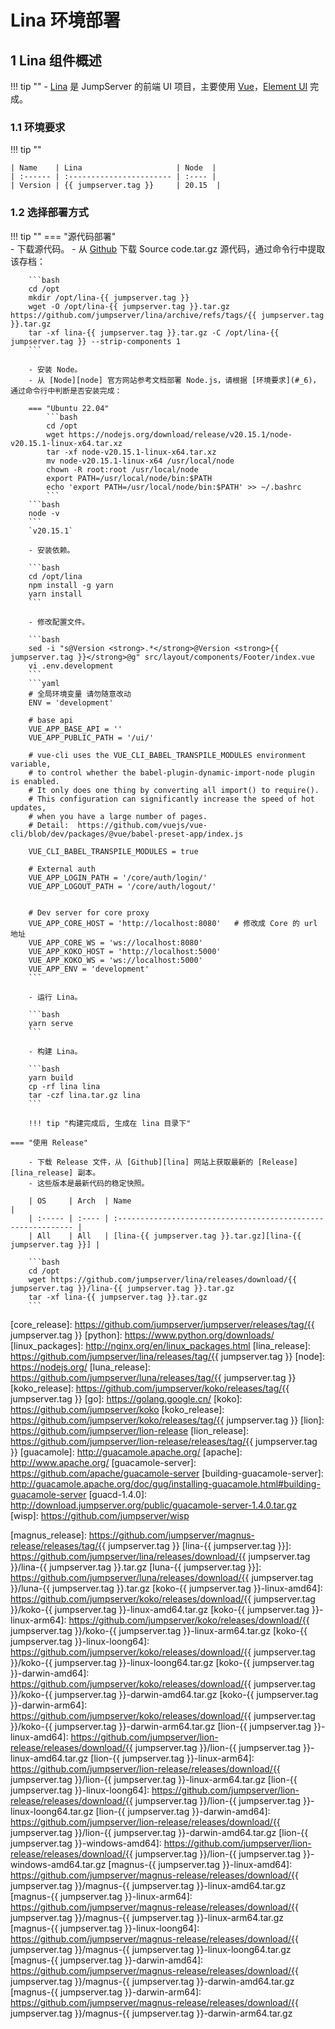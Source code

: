 # Lina 环境部署
## 1 Lina 组件概述
!!! tip ""
    - [Lina][lina] 是 JumpServer 的前端 UI 项目，主要使用 [Vue][vue]，[Element UI][element_ui] 完成。

### 1.1 环境要求
!!! tip ""

    | Name    | Lina                     | Node  |
    | :------ | :----------------------- | :---- |
    | Version | {{ jumpserver.tag }}     | 20.15  |

### 1.2 选择部署方式
!!! tip ""
    === "源代码部署"  
        - 下载源代码。
        - 从 [Github][lina] 下载 Source code.tar.gz 源代码，通过命令行中提取该存档：

        ```bash
        cd /opt
        mkdir /opt/lina-{{ jumpserver.tag }}
        wget -O /opt/lina-{{ jumpserver.tag }}.tar.gz https://github.com/jumpserver/lina/archive/refs/tags/{{ jumpserver.tag }}.tar.gz
        tar -xf lina-{{ jumpserver.tag }}.tar.gz -C /opt/lina-{{ jumpserver.tag }} --strip-components 1
        ```

        - 安装 Node。
        - 从 [Node][node] 官方网站参考文档部署 Node.js，请根据 [环境要求](#_6)，通过命令行中判断是否安装完成：   

        === "Ubuntu 22.04"
            ```bash
            cd /opt
            wget https://nodejs.org/download/release/v20.15.1/node-v20.15.1-linux-x64.tar.xz
            tar -xf node-v20.15.1-linux-x64.tar.xz
            mv node-v20.15.1-linux-x64 /usr/local/node
            chown -R root:root /usr/local/node
            export PATH=/usr/local/node/bin:$PATH
            echo 'export PATH=/usr/local/node/bin:$PATH' >> ~/.bashrc
            ```
        ```bash
        node -v
        ```
        `v20.15.1`

        - 安装依赖。

        ```bash
        cd /opt/lina
        npm install -g yarn
        yarn install
        ```

        - 修改配置文件。

        ```bash
        sed -i "s@Version <strong>.*</strong>@Version <strong>{{ jumpserver.tag }}</strong>@g" src/layout/components/Footer/index.vue
        vi .env.development
        ```
        ```yaml
        # 全局环境变量 请勿随意改动
        ENV = 'development'

        # base api
        VUE_APP_BASE_API = ''
        VUE_APP_PUBLIC_PATH = '/ui/'

        # vue-cli uses the VUE_CLI_BABEL_TRANSPILE_MODULES environment variable,
        # to control whether the babel-plugin-dynamic-import-node plugin is enabled.
        # It only does one thing by converting all import() to require().
        # This configuration can significantly increase the speed of hot updates,
        # when you have a large number of pages.
        # Detail:  https://github.com/vuejs/vue-cli/blob/dev/packages/@vue/babel-preset-app/index.js

        VUE_CLI_BABEL_TRANSPILE_MODULES = true

        # External auth
        VUE_APP_LOGIN_PATH = '/core/auth/login/'
        VUE_APP_LOGOUT_PATH = '/core/auth/logout/'


        # Dev server for core proxy
        VUE_APP_CORE_HOST = 'http://localhost:8080'   # 修改成 Core 的 url 地址
        VUE_APP_CORE_WS = 'ws://localhost:8080'
        VUE_APP_KOKO_HOST = 'http://localhost:5000'
        VUE_APP_KOKO_WS = 'ws://localhost:5000'
        VUE_APP_ENV = 'development'
        ```

        - 运行 Lina。

        ```bash
        yarn serve
        ```

        - 构建 Lina。

        ```bash
        yarn build
        cp -rf lina lina
        tar -czf lina.tar.gz lina
        ```

        !!! tip "构建完成后, 生成在 lina 目录下"

    === "使用 Release"

        - 下载 Release 文件，从 [Github][lina] 网站上获取最新的 [Release][lina_release] 副本。
        - 这些版本是最新代码的稳定快照。

        | OS     | Arch  | Name                                                          |
        | :----- | :---- | :------------------------------------------------------------ |
        | All    | All   | [lina-{{ jumpserver.tag }}.tar.gz][lina-{{ jumpserver.tag }}] |

        ```bash
        cd /opt
        wget https://github.com/jumpserver/lina/releases/download/{{ jumpserver.tag }}/lina-{{ jumpserver.tag }}.tar.gz
        tar -xf lina-{{ jumpserver.tag }}.tar.gz
        ```


[nginx]: http://nginx.org/
[lina]: https://github.com/jumpserver/lina/
[vue]: https://cn.vuejs.org/
[element_ui]: https://element.eleme.cn/
[luna]: https://github.com/jumpserver/luna/
[angular_cli]: https://github.com/angular/angular-cli
[core]: https://github.com/jumpserver/jumpserver/
[django]: https://docs.djangoproject.com/
[gunicorn]: https://gunicorn.org/
[celery]: https://docs.celeryproject.org/
[flower]: https://github.com/mher/flower/
[daphne]: https://github.com/django/daphne/
[github]: https://github.com/
[core_release]: https://github.com/jumpserver/jumpserver/releases/tag/{{ jumpserver.tag }}
[python]: https://www.python.org/downloads/
[linux_packages]: http://nginx.org/en/linux_packages.html
[lina_release]: https://github.com/jumpserver/lina/releases/tag/{{ jumpserver.tag }}
[node]: https://nodejs.org/
[luna_release]: https://github.com/jumpserver/luna/releases/tag/{{ jumpserver.tag }}
[koko_release]: https://github.com/jumpserver/koko/releases/tag/{{ jumpserver.tag }}
[go]: https://golang.google.cn/
[koko]: https://github.com/jumpserver/koko
[koko_release]: https://github.com/jumpserver/koko/releases/tag/{{ jumpserver.tag }}
[lion]: https://github.com/jumpserver/lion-release
[lion_release]: https://github.com/jumpserver/lion-release/releases/tag/{{ jumpserver.tag }}
[guacamole]: http://guacamole.apache.org/
[apache]: http://www.apache.org/
[guacamole-server]: https://github.com/apache/guacamole-server
[building-guacamole-server]: http://guacamole.apache.org/doc/gug/installing-guacamole.html#building-guacamole-server
[guacd-1.4.0]: http://download.jumpserver.org/public/guacamole-server-1.4.0.tar.gz
[wisp]: https://github.com/jumpserver/wisp

[magnus]: https://github.com/jumpserver/magnus-release
[magnus_release]: https://github.com/jumpserver/magnus-release/releases/tag/{{ jumpserver.tag }}
[lina-{{ jumpserver.tag }}]: https://github.com/jumpserver/lina/releases/download/{{ jumpserver.tag }}/lina-{{ jumpserver.tag }}.tar.gz
[luna-{{ jumpserver.tag }}]: https://github.com/jumpserver/luna/releases/download/{{ jumpserver.tag }}/luna-{{ jumpserver.tag }}.tar.gz
[koko-{{ jumpserver.tag }}-linux-amd64]: https://github.com/jumpserver/koko/releases/download/{{ jumpserver.tag }}/koko-{{ jumpserver.tag }}-linux-amd64.tar.gz
[koko-{{ jumpserver.tag }}-linux-arm64]: https://github.com/jumpserver/koko/releases/download/{{ jumpserver.tag }}/koko-{{ jumpserver.tag }}-linux-arm64.tar.gz
[koko-{{ jumpserver.tag }}-linux-loong64]: https://github.com/jumpserver/koko/releases/download/{{ jumpserver.tag }}/koko-{{ jumpserver.tag }}-linux-loong64.tar.gz
[koko-{{ jumpserver.tag }}-darwin-amd64]: https://github.com/jumpserver/koko/releases/download/{{ jumpserver.tag }}/koko-{{ jumpserver.tag }}-darwin-amd64.tar.gz
[koko-{{ jumpserver.tag }}-darwin-arm64]: https://github.com/jumpserver/koko/releases/download/{{ jumpserver.tag }}/koko-{{ jumpserver.tag }}-darwin-arm64.tar.gz
[lion-{{ jumpserver.tag }}-linux-amd64]: https://github.com/jumpserver/lion-release/releases/download/{{ jumpserver.tag }}/lion-{{ jumpserver.tag }}-linux-amd64.tar.gz
[lion-{{ jumpserver.tag }}-linux-arm64]: https://github.com/jumpserver/lion-release/releases/download/{{ jumpserver.tag }}/lion-{{ jumpserver.tag }}-linux-arm64.tar.gz
[lion-{{ jumpserver.tag }}-linux-loong64]: https://github.com/jumpserver/lion-release/releases/download/{{ jumpserver.tag }}/lion-{{ jumpserver.tag }}-linux-loong64.tar.gz
[lion-{{ jumpserver.tag }}-darwin-amd64]: https://github.com/jumpserver/lion-release/releases/download/{{ jumpserver.tag }}/lion-{{ jumpserver.tag }}-darwin-amd64.tar.gz
[lion-{{ jumpserver.tag }}-windows-amd64]: https://github.com/jumpserver/lion-release/releases/download/{{ jumpserver.tag }}/lion-{{ jumpserver.tag }}-windows-amd64.tar.gz
[magnus-{{ jumpserver.tag }}-linux-amd64]: https://github.com/jumpserver/magnus-release/releases/download/{{ jumpserver.tag }}/magnus-{{ jumpserver.tag }}-linux-amd64.tar.gz
[magnus-{{ jumpserver.tag }}-linux-arm64]: https://github.com/jumpserver/magnus-release/releases/download/{{ jumpserver.tag }}/magnus-{{ jumpserver.tag }}-linux-arm64.tar.gz
[magnus-{{ jumpserver.tag }}-linux-loong64]: https://github.com/jumpserver/magnus-release/releases/download/{{ jumpserver.tag }}/magnus-{{ jumpserver.tag }}-linux-loong64.tar.gz
[magnus-{{ jumpserver.tag }}-darwin-amd64]: https://github.com/jumpserver/magnus-release/releases/download/{{ jumpserver.tag }}/magnus-{{ jumpserver.tag }}-darwin-amd64.tar.gz
[magnus-{{ jumpserver.tag }}-darwin-arm64]: https://github.com/jumpserver/magnus-release/releases/download/{{ jumpserver.tag }}/magnus-{{ jumpserver.tag }}-darwin-arm64.tar.gz
